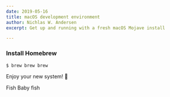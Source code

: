 ```yaml
---
date: 2019-05-16
title: macOS development environment
author: Nichlas W. Andersen
excerpt: Get up and running with a fresh macOS Mojave install

---
```

### Install Homebrew

    $ brew brew brew

Enjoy your new system! 🎉

Fish Baby fish
